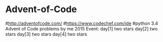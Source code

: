 # Advent-of-Code
#http://adventofcode.com/
#https://www.codechef.com/ide
#python 3.4
Advent of Code problems by me
2015 Event:
day[1] two stars
day[2] two stars
day[3] two stars
day[4] two stars
